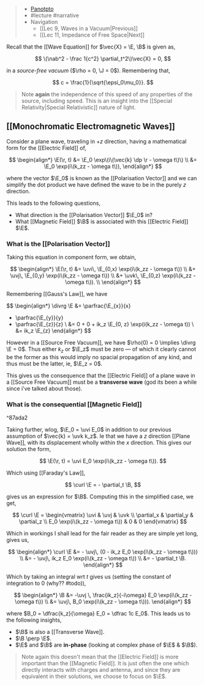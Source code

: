> - [Panotpto](https://uniofbath.cloud.panopto.eu/Panopto/Pages/Viewer.aspx?id=8fad9c41-3aed-45fa-83c9-acd200a5f83e)
> - #lecture #narrative
> - Navigation
>   - [[Lec 9, Waves in a Vacuum|Previous]]
>   - [[Lec 11, Impedance of Free Space|Next]]

Recall that the [[Wave Equation]] for $\vec{X} = \E, \B$ is given as,

$$
\(\nab^2 - \frac 1{c^2} \partial_t^2\)\vec{X} = 0,
$$

in a _source-free vacuum_ ($\rho = 0, \J = 0$). Remembering that,

$$
c = \frac{1}{\sqrt{\epsi_0\mu_0}}.
$$

> Note **again** the independence of this speed of any properties of the source, including speed. This is an insight into the [[Special Relativity|Special Relativistic]] nature of light.

## [[Monochromatic Electromagnetic Waves]]

Consider a plane wave, traveling in $+z$ direction, having a mathematical form for the [[Electric Field]] of,

$$
\begin{align*}
\E(\r, t)
&= \E_0 \exp\(i\(\vec{k} \dp \r - \omega t\)\) \\
&= \E_0 \exp(i\(k_zz - \omega t\)),
\end{align*}
$$

where the vector $\E_0$ is known as the [[Polarisation Vector]] and we can simplify the dot product we have defined the wave to be in the purely $z$ direction.

This leads to the following questions,

- What direction is the [[Polarisation Vector]] $\E_0$ in?
- What [[Magnetic Field]] $\B$ is associated with this [[Electric Field]] $\E$.

### What is the [[Polarisation Vector]]

Taking this equation in component form, we obtain,

$$
\begin{align*}
\E(\r, t)
&= \uvi\, \E_{0,x} \exp(i\(k_zz - \omega t\)) \\
&+ \uvj\, \E_{0,y} \exp(i\(k_zz - \omega t\)) \\
&+ \uvk\, \E_{0,z} \exp(i\(k_zz - \omega t\)). \\
\end{align*}
$$

Remembering [[Gauss's Law]], we have

$$
\begin{align*}
\divrg \E &=
  \parfrac{\E_{x}}{x}
+ \parfrac{\E_{y}}{y}
+ \parfrac{\E_{z}}{z}
\\
&= 0 + 0 + ik_z \E_{0, z} \exp(i\(k_zz - \omega t\)) \\
&= ik_z \E_{z}
\end{align*}
$$

However in a [[Source Free Vacuum]], we have $\rho(0) = 0 \implies \divrg \E = 0$. Thus either $k_z$ or $\E_z$ must be zero — of which it clearly cannot be the former as this would imply no spacial propagation of any kind, and thus must be the latter, ie, $\E_z = 0$.

This gives us the consequence that the [[Electric Field]] of a plane wave in a [[Source Free Vacuum]] must be a **transverse wave** (god its been a while since i've talked about those).

### What is the consequential [[Magnetic Field]]

^87ada2

Taking further, wlog, $\E_0 = \uvi E_0$ in addition to our previous assumption of $\vec{k} = \uvk k_z$. Ie that we have a $z$ direction [[Plane Wave]], with its displacement wholly within the $x$ direction. This gives our solution the form,

$$
\E(\r, t) = \uvi E_0 \exp(i\(k_zz - \omega t\)).
$$

Which using [[Faraday's Law]],

$$
\curl \E = - \partial_t \B,
$$

gives us an expression for $\B$. Computing this in the simplified case, we get,

$$
\curl \E =
\begin{vmatrix}
\uvi & \uvj & \uvk \\
\partial_x & \partial_y & \partial_z \\
E_0 \exp(i\(k_zz - \omega t\)) & 0 & 0
\end{vmatrix}
$$

Which in workings I shall lead for the fair reader as they are simple yet long, gives us,

$$
\begin{align*}
\curl \E
&= - \uvj\, (0 - ik_z E_0 \exp(i\(k_zz - \omega t\)))
\\
&= - \uvj\, ik_z E_0 \exp(i\(k_zz - \omega t\))
\\
&= - \partial_t \B.
\end{align*}
$$

Which by taking an integral wrt $t$ gives us (setting the constant of integration to $0$ (why?? #todo)),

$$
\begin{align*}
\B
&= -\uvj \, \frac{ik_z}{-i\omega} E_0 \exp(i\(k_zz - \omega t\)) \\
&= \uvj\, B_0 \exp(i\(k_zz - \omega t\))).
\end{align*}
$$

where $B_0 = \dfrac{k_z}{\omega} E_0 = \dfrac 1c E_0$. This leads us to the following insights,

- $\B$ is also a [[Transverse Wave]].
- $\B \perp \E$.
- $\E$ and $\B$ are **in-phase** (looking at complex phase of $\E$ & $\B$).

> Note again this doesn't mean that the [[Electric Field]] is more important than the [[Magnetic Field]]. It is just often the one which directly interacts with charges and antenna, and since they are equivalent in their solutions, we choose to focus on $\E$.
